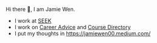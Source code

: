 Hi there 👋, I am Jamie Wen.
- I work at [SEEK](https://www.seek.com.au/)
- I work on [Career Advice](https://www.seek.com.au/career-advice/) and [Course Directory](https://www.seek.com.au/learning/)
- I put my thoughts in https://jamiewen00.medium.com/
